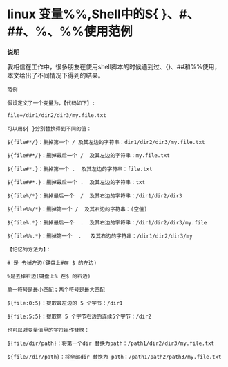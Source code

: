 # linux 变量%%,Shell中的${ }、#、##、%、%%使用范例

**说明**

我相信在工作中，很多朋友在使用shell脚本的时候遇到过${}、%、#等这些字符的使用，时不时的会被他们搞晕掉，接下来我用下面的范例让大家很好的记住Shell中的${}、##和%%使用，本文给出了不同情况下得到的结果。

```
范例

假设定义了一个变量为，【代码如下】:

file=/dir1/dir2/dir3/my.file.txt

可以用${ }分别替换得到不同的值：

${file#*/}：删掉第一个 / 及其左边的字符串：dir1/dir2/dir3/my.file.txt

${file##*/}：删掉最后一个 /  及其左边的字符串：my.file.txt

${file#*.}：删掉第一个 .  及其左边的字符串：file.txt

${file##*.}：删掉最后一个 .  及其左边的字符串：txt

${file%/*}：删掉最后一个  /  及其右边的字符串：/dir1/dir2/dir3

${file%%/*}：删掉第一个 /  及其右边的字符串：(空值)

${file%.*}：删掉最后一个  .  及其右边的字符串：/dir1/dir2/dir3/my.file

${file%%.*}：删掉第一个  .   及其右边的字符串：/dir1/dir2/dir3/my

【记忆的方法为】：

# 是 去掉左边(键盘上#在 $ 的左边)

%是去掉右边(键盘上% 在$ 的右边)

单一符号是最小匹配；两个符号是最大匹配

${file:0:5}：提取最左边的 5 个字节：/dir1

${file:5:5}：提取第 5 个字节右边的连续5个字节：/dir2

也可以对变量值里的字符串作替换：

${file/dir/path}：将第一个dir 替换为path：/path1/dir2/dir3/my.file.txt

${file//dir/path}：将全部dir 替换为 path：/path1/path2/path3/my.file.txt
```


